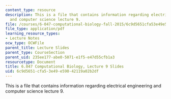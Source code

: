 ```yaml
---
content_type: resource
description: This is a file that contains information regarding electrical engineering
  and computer science lecture 9.
file: /courses/6-047-computational-biology-fall-2015/6c9d5651cfa53e49e59042119a02b2df_MIT6_047F15_Lecture09.pdf
file_type: application/pdf
learning_resource_types:
- Lecture Notes
ocw_type: OCWFile
parent_title: Lecture Slides
parent_type: CourseSection
parent_uid: 235ee177-abe0-5071-e1f5-e47d55cfb1a3
resourcetype: Document
title: 6.047 Computational Biology, Lecture 9 Slides
uid: 6c9d5651-cfa5-3e49-e590-42119a02b2df
---
```

This is a file that contains information regarding electrical engineering and computer science lecture 9.


